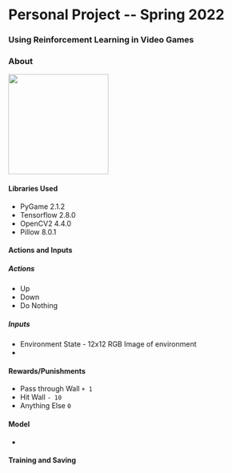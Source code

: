 # Personal Project -- Spring 2022

### Using Reinforcement Learning in Video Games

### About
  
<a href="url"><img src="https://github.com/mattaadams/RL_Wall_Game/blob/master/assets/Wall_Game.png" align="center" height="200" width="200" ></a>


#### Libraries Used

- PyGame 2.1.2
- Tensorflow 2.8.0
- OpenCV2 4.4.0
- Pillow 8.0.1


#### Actions and Inputs
  
##### Actions
 -  Up
 -  Down
 -  Do Nothing

##### Inputs
 - Environment State - 12x12 RGB Image of environment
 - 

#### Rewards/Punishments
 
 -  Pass through Wall `+ 1` 
 -  Hit Wall  `- 10`
 -  Anything Else `0`
  

#### Model 
 
 -  

#### Training and Saving


